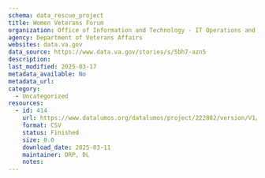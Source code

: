 ```yaml
---
schema: data_rescue_project 
title: Women Veterans Forum
organization: Office of Information and Technology - IT Operations and Services (ITOPS)
agency: Department of Veterans Affairs
websites: data.va.gov
data_source: https://www.data.va.gov/stories/s/5bh7-azn5
description: 
last_modified: 2025-03-17
metadata_available: No
metadata_url: 
category:
  - Uncategorized
resources:
  - id: 414
    url: https://www.datalumos.org/datalumos/project/222882/version/V1/view
    format: CSV
    status: Finished
    size: 0.0
    download_date: 2025-03-11
    maintainer: DRP, DL
    notes: 
---
```

